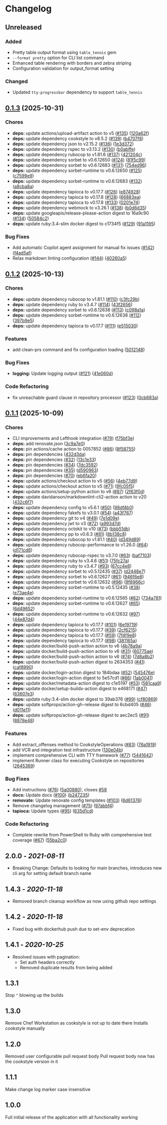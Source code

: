 # Changelog

## Unreleased

### Added

* Pretty table output format using `table_tennis` gem
* `--format pretty` option for CLI list command
* Enhanced table rendering with borders and zebra striping
* Configuration validation for output_format setting

### Changed

* Updated `tty-progressbar` dependency to support `table_tennis`

## [0.1.3](https://github.com/damacus/github-cookstyle-runner/compare/github-cookstyle-runner/v0.1.2...github-cookstyle-runner/v0.1.3) (2025-10-31)


### Chores

* **deps:** update actions/upload-artifact action to v5 ([#135](https://github.com/damacus/github-cookstyle-runner/issues/135)) ([120a62f](https://github.com/damacus/github-cookstyle-runner/commit/120a62f6fff5f747d036c3e0cd769e94ec7cf1e4))
* **deps:** update dependency cookstyle to v8.5.2 ([#139](https://github.com/damacus/github-cookstyle-runner/issues/139)) ([b4707f8](https://github.com/damacus/github-cookstyle-runner/commit/b4707f81ca889158d435389e20297083dd0f514c))
* **deps:** update dependency json to v2.15.2 ([#136](https://github.com/damacus/github-cookstyle-runner/issues/136)) ([1e3d372](https://github.com/damacus/github-cookstyle-runner/commit/1e3d372f7020039e900dab0c1ebef456424611e5))
* **deps:** update dependency rspec to v3.13.2 ([#130](https://github.com/damacus/github-cookstyle-runner/issues/130)) ([b0abffe](https://github.com/damacus/github-cookstyle-runner/commit/b0abffe50af308f7a26abf737ff82205471abdc2))
* **deps:** update dependency rubocop to v1.81.6 ([#137](https://github.com/damacus/github-cookstyle-runner/issues/137)) ([421204c](https://github.com/damacus/github-cookstyle-runner/commit/421204c8426a5a4ad5fdeca8a3dc1f13676edc23))
* **deps:** update dependency sorbet to v0.6.12650 ([#124](https://github.com/damacus/github-cookstyle-runner/issues/124)) ([81f5c99](https://github.com/damacus/github-cookstyle-runner/commit/81f5c99260267912aadbee94c23f11c78d31e13b))
* **deps:** update dependency sorbet to v0.6.12683 ([#131](https://github.com/damacus/github-cookstyle-runner/issues/131)) ([754ed96](https://github.com/damacus/github-cookstyle-runner/commit/754ed96e1a0da764848e46cea76c1c3dc345159b))
* **deps:** update dependency sorbet-runtime to v0.6.12650 ([#125](https://github.com/damacus/github-cookstyle-runner/issues/125)) ([c7599e9](https://github.com/damacus/github-cookstyle-runner/commit/c7599e92df3d0798aa945e98ae2e1acdcbc695f9))
* **deps:** update dependency sorbet-runtime to v0.6.12683 ([#132](https://github.com/damacus/github-cookstyle-runner/issues/132)) ([a8cba8a](https://github.com/damacus/github-cookstyle-runner/commit/a8cba8a1b5cd3dfc7338cd6e6693bcdcbbbcd946))
* **deps:** update dependency tapioca to v0.17.7 ([#126](https://github.com/damacus/github-cookstyle-runner/issues/126)) ([e874928](https://github.com/damacus/github-cookstyle-runner/commit/e87492868214043f315dac2b597c2b1b4ca816bc))
* **deps:** update dependency tapioca to v0.17.8 ([#128](https://github.com/damacus/github-cookstyle-runner/issues/128)) ([66883ea](https://github.com/damacus/github-cookstyle-runner/commit/66883eaee93c2d551f3c0bda77a99762192256bb))
* **deps:** update dependency tapioca to v0.17.8 ([#133](https://github.com/damacus/github-cookstyle-runner/issues/133)) ([0201e74](https://github.com/damacus/github-cookstyle-runner/commit/0201e743feabafba987db42a28e68af7c09f3dd1))
* **deps:** update dependency webmock to v3.26.1 ([#138](https://github.com/damacus/github-cookstyle-runner/issues/138)) ([b0d6d35](https://github.com/damacus/github-cookstyle-runner/commit/b0d6d3527a3e994d49e8e4be3fd76e3130eeb460))
* **deps:** update googleapis/release-please-action digest to 16a9c90 ([#134](https://github.com/damacus/github-cookstyle-runner/issues/134)) ([50584c2](https://github.com/damacus/github-cookstyle-runner/commit/50584c224e58d2e1db6a3657708705f20caa81b5))
* **deps:** update ruby:3.4-slim docker digest to c1734f5 ([#129](https://github.com/damacus/github-cookstyle-runner/issues/129)) ([91a1195](https://github.com/damacus/github-cookstyle-runner/commit/91a119575ec032dfb6422f407f33478e3cf30dfa))


### Bug Fixes

* Add automatic Copilot agent assignment for manual fix issues ([#142](https://github.com/damacus/github-cookstyle-runner/issues/142)) ([f4ad5af](https://github.com/damacus/github-cookstyle-runner/commit/f4ad5afb32fb2e1151a5049b9976bb2997766e89))
* Relax markdown linting configuration ([#144](https://github.com/damacus/github-cookstyle-runner/issues/144)) ([40260a5](https://github.com/damacus/github-cookstyle-runner/commit/40260a57509d4def323ae71f2abc095c37d0658c))

## [0.1.2](https://github.com/damacus/github-cookstyle-runner/compare/github-cookstyle-runner/v0.1.1...github-cookstyle-runner/v0.1.2) (2025-10-13)


### Chores

* **deps:** update dependency rubocop to v1.81.1 ([#110](https://github.com/damacus/github-cookstyle-runner/issues/110)) ([c3fc29b](https://github.com/damacus/github-cookstyle-runner/commit/c3fc29b786865c9771e515b4485b1048bc03abbc))
* **deps:** update dependency ruby to v3.4.7 ([#114](https://github.com/damacus/github-cookstyle-runner/issues/114)) ([43f2656](https://github.com/damacus/github-cookstyle-runner/commit/43f26565e4e658e5dbdf605ef523a3d800a4e438))
* **deps:** update dependency sorbet to v0.6.12638 ([#113](https://github.com/damacus/github-cookstyle-runner/issues/113)) ([c098a1a](https://github.com/damacus/github-cookstyle-runner/commit/c098a1a909a97a29bbead80ed06f7ea01fe408fc))
* **deps:** update dependency sorbet-runtime to v0.6.12638 ([#112](https://github.com/damacus/github-cookstyle-runner/issues/112)) ([397b9e5](https://github.com/damacus/github-cookstyle-runner/commit/397b9e5f3eff5f9639f1cf2025dbf93bc51b9403))
* **deps:** update dependency tapioca to v0.17.7 ([#111](https://github.com/damacus/github-cookstyle-runner/issues/111)) ([e515030](https://github.com/damacus/github-cookstyle-runner/commit/e515030eafacb2feb3c74698c9d0bd495196727b))


### Features

* add clean-prs command and fix configuration loading ([5012148](https://github.com/damacus/github-cookstyle-runner/commit/5012148cbb4c79b69091de8e64bfba0ad5ff304b))


### Bug Fixes

* **logging:** Update logging output ([#121](https://github.com/damacus/github-cookstyle-runner/issues/121)) ([41e060d](https://github.com/damacus/github-cookstyle-runner/commit/41e060d91fec3a940aab0fdb684c05b3e931c07e))


### Code Refactoring

* fix unreachable guard clause in repository processor ([#123](https://github.com/damacus/github-cookstyle-runner/issues/123)) ([0cb683a](https://github.com/damacus/github-cookstyle-runner/commit/0cb683a7bfc5a1c84201d6fb2f1b8b7b778d476b))

## [0.1.1](https://github.com/damacus/github-cookstyle-runner/compare/github-cookstyle-runner-v0.1.0...github-cookstyle-runner/v0.1.1) (2025-10-09)

### Chores

* CLI improvements and Lefthook integration ([#79](https://github.com/damacus/github-cookstyle-runner/issues/79)) ([f75bf3e](https://github.com/damacus/github-cookstyle-runner/commit/f75bf3edc674701a3c1d909d7b44d84d003c785a))
* **deps:** add renovate.json ([3c9a7e0](https://github.com/damacus/github-cookstyle-runner/commit/3c9a7e03b999ac0489fba626542d7331e39d2e5c))
* **deps:** pin actions/cache action to 0057852 ([#86](https://github.com/damacus/github-cookstyle-runner/issues/86)) ([8f58755](https://github.com/damacus/github-cookstyle-runner/commit/8f5875552c28f6ee5a0cfc1b5436ab805db2e743))
* **deps:** pin dependencies ([432d3da](https://github.com/damacus/github-cookstyle-runner/commit/432d3da23d6c8efc5ed4707d10e59e24a60bf894))
* **deps:** pin dependencies ([#32](https://github.com/damacus/github-cookstyle-runner/issues/32)) ([13c1e33](https://github.com/damacus/github-cookstyle-runner/commit/13c1e336018a06808dbefc94a31257166e8cc7fb))
* **deps:** pin dependencies ([#34](https://github.com/damacus/github-cookstyle-runner/issues/34)) ([7dc3592](https://github.com/damacus/github-cookstyle-runner/commit/7dc359238cf203addb745e9136d1bf00e19cc16d))
* **deps:** pin dependencies ([#35](https://github.com/damacus/github-cookstyle-runner/issues/35)) ([d590963](https://github.com/damacus/github-cookstyle-runner/commit/d590963c9341bc17854ac0a43cb8e613050c2bba))
* **deps:** pin dependencies ([#70](https://github.com/damacus/github-cookstyle-runner/issues/70)) ([eb6fa20](https://github.com/damacus/github-cookstyle-runner/commit/eb6fa2068f4b3e28ea8771f78af816f0175be9f1))
* **deps:** update actions/checkout action to v5 ([#56](https://github.com/damacus/github-cookstyle-runner/issues/56)) ([4eb77d9](https://github.com/damacus/github-cookstyle-runner/commit/4eb77d90fda9d91925e785a80857ac91faaa33b7))
* **deps:** update actions/checkout action to v5 ([#71](https://github.com/damacus/github-cookstyle-runner/issues/71)) ([9fc05f5](https://github.com/damacus/github-cookstyle-runner/commit/9fc05f5bd060e4af14946673072f8e1a36f5bc9e))
* **deps:** update actions/setup-python action to v6 ([#87](https://github.com/damacus/github-cookstyle-runner/issues/87)) ([2f63f0d](https://github.com/damacus/github-cookstyle-runner/commit/2f63f0d0afe6131ee356371ee7f2e9996f8b609a))
* **deps:** update davidanson/markdownlint-cli2-action action to v20 ([432c6f7](https://github.com/damacus/github-cookstyle-runner/commit/432c6f709e46381b51b3ab38751a3646ccfc5b2c))
* **deps:** update dependency config to v5.6.1 ([#50](https://github.com/damacus/github-cookstyle-runner/issues/50)) ([98df4b0](https://github.com/damacus/github-cookstyle-runner/commit/98df4b06b2e2d810edcd59075ec763c6082db7b9))
* **deps:** update dependency fakefs to v3.0.1 ([#54](https://github.com/damacus/github-cookstyle-runner/issues/54)) ([a43f767](https://github.com/damacus/github-cookstyle-runner/commit/a43f7675e669c6d93941ca0c4a78712cdaadcf78))
* **deps:** update dependency git to v4 ([#49](https://github.com/damacus/github-cookstyle-runner/issues/49)) ([7e1d09e](https://github.com/damacus/github-cookstyle-runner/commit/7e1d09e14cc65586200e2e566652dd08e5de2290))
* **deps:** update dependency jwt to v3 ([#72](https://github.com/damacus/github-cookstyle-runner/issues/72)) ([a993d7d](https://github.com/damacus/github-cookstyle-runner/commit/a993d7df91e04b7dffad4a6cf9cc50f63331ca47))
* **deps:** update dependency octokit to v10 ([#73](https://github.com/damacus/github-cookstyle-runner/issues/73)) ([bbb51db](https://github.com/damacus/github-cookstyle-runner/commit/bbb51dbebc64dc8d5b4397f03bfaa368b06686f9))
* **deps:** update dependency pp to v0.6.3 ([#81](https://github.com/damacus/github-cookstyle-runner/issues/81)) ([8b138c8](https://github.com/damacus/github-cookstyle-runner/commit/8b138c85c39c104be4ed255551d6c7a27e786a9d))
* **deps:** update dependency rubocop to v1.81.1 ([#40](https://github.com/damacus/github-cookstyle-runner/issues/40)) ([d349d89](https://github.com/damacus/github-cookstyle-runner/commit/d349d89574f0e85f971505bab8649df9e5d783e6))
* **deps:** update dependency rubocop-performance to v1.26.0 ([#64](https://github.com/damacus/github-cookstyle-runner/issues/64)) ([d171cd8](https://github.com/damacus/github-cookstyle-runner/commit/d171cd837071f504c50cfd37bc25f7c10d975e48))
* **deps:** update dependency rubocop-rspec to v3.7.0 ([#63](https://github.com/damacus/github-cookstyle-runner/issues/63)) ([baf7103](https://github.com/damacus/github-cookstyle-runner/commit/baf71038d54adebd390e9d38acafbf72d625f65d))
* **deps:** update dependency ruby to v3.4.6 ([#51](https://github.com/damacus/github-cookstyle-runner/issues/51)) ([75fc27a](https://github.com/damacus/github-cookstyle-runner/commit/75fc27a2fd823e3800429f603dafc741744f1de1))
* **deps:** update dependency ruby to v3.4.7 ([#93](https://github.com/damacus/github-cookstyle-runner/issues/93)) ([67cc4e8](https://github.com/damacus/github-cookstyle-runner/commit/67cc4e8d79f0e6333cc0a04fd07a90dc4e9e0689))
* **deps:** update dependency sorbet to v0.5.12435 ([#37](https://github.com/damacus/github-cookstyle-runner/issues/37)) ([d2448e7](https://github.com/damacus/github-cookstyle-runner/commit/d2448e7c982894ce0c38c0a1b24146cef3c7da3a))
* **deps:** update dependency sorbet to v0.6.12627 ([#61](https://github.com/damacus/github-cookstyle-runner/issues/61)) ([946f6e8](https://github.com/damacus/github-cookstyle-runner/commit/946f6e876542eda0f796f0de59d6a9cd3a3e9331))
* **deps:** update dependency sorbet to v0.6.12632 ([#96](https://github.com/damacus/github-cookstyle-runner/issues/96)) ([9f8966c](https://github.com/damacus/github-cookstyle-runner/commit/9f8966c4b69259d5f1bbea84e01d8a1094eaa735))
* **deps:** update dependency sorbet-runtime to v0.5.12435 ([#38](https://github.com/damacus/github-cookstyle-runner/issues/38)) ([e73ae4e](https://github.com/damacus/github-cookstyle-runner/commit/e73ae4e458474c6f74f95288485c77a3b23693d7))
* **deps:** update dependency sorbet-runtime to v0.6.12565 ([#62](https://github.com/damacus/github-cookstyle-runner/issues/62)) ([734a781](https://github.com/damacus/github-cookstyle-runner/commit/734a781303551a6a3430415628ec183f00f254a3))
* **deps:** update dependency sorbet-runtime to v0.6.12627 ([#65](https://github.com/damacus/github-cookstyle-runner/issues/65)) ([6d49652](https://github.com/damacus/github-cookstyle-runner/commit/6d49652ac62121dcfeebd93a4bbd5f17cf393861))
* **deps:** update dependency sorbet-runtime to v0.6.12632 ([#97](https://github.com/damacus/github-cookstyle-runner/issues/97)) ([44e87d4](https://github.com/damacus/github-cookstyle-runner/commit/44e87d48ec3df53f337c6f026fe287d2c9e3c9b3))
* **deps:** update dependency tapioca to v0.17.7 ([#101](https://github.com/damacus/github-cookstyle-runner/issues/101)) ([6e19719](https://github.com/damacus/github-cookstyle-runner/commit/6e19719c9e61a4855d63d234a885a4734b6444d0))
* **deps:** update dependency tapioca to v0.17.7 ([#39](https://github.com/damacus/github-cookstyle-runner/issues/39)) ([2cf6215](https://github.com/damacus/github-cookstyle-runner/commit/2cf6215c9604a025d40571346f2cd54fc3ae99b3))
* **deps:** update dependency tapioca to v0.17.7 ([#59](https://github.com/damacus/github-cookstyle-runner/issues/59)) ([7f4f9e8](https://github.com/damacus/github-cookstyle-runner/commit/7f4f9e8a3898d66a7cbdf7120e796161d4e1500e))
* **deps:** update dependency tapioca to v0.17.7 ([#98](https://github.com/damacus/github-cookstyle-runner/issues/98)) ([381165a](https://github.com/damacus/github-cookstyle-runner/commit/381165a173abc4257e1e000dfee88bf1bfdd6428))
* **deps:** update docker/build-push-action action to v6 ([4b78a9a](https://github.com/damacus/github-cookstyle-runner/commit/4b78a9af1f69e7f2550f6ba946139414114b6e0f))
* **deps:** update docker/build-push-action action to v6 ([#31](https://github.com/damacus/github-cookstyle-runner/issues/31)) ([60775ae](https://github.com/damacus/github-cookstyle-runner/commit/60775aedda7a513d95388134526213235f5b976c))
* **deps:** update docker/build-push-action action to v6 ([#74](https://github.com/damacus/github-cookstyle-runner/issues/74)) ([7d8a8b2](https://github.com/damacus/github-cookstyle-runner/commit/7d8a8b2af2c4a2e356d1303508eb1f1eb5ca2627))
* **deps:** update docker/build-push-action digest to 2634353 ([#41](https://github.com/damacus/github-cookstyle-runner/issues/41)) ([caf8990](https://github.com/damacus/github-cookstyle-runner/commit/caf899008a520551b3fa97c561248c3fd68bd5af))
* **deps:** update docker/login-action digest to 184bdaa ([#52](https://github.com/damacus/github-cookstyle-runner/issues/52)) ([545476e](https://github.com/damacus/github-cookstyle-runner/commit/545476e253d8ac4f39a29438ad82cd01e9beab92))
* **deps:** update docker/login-action digest to 5e57cd1 ([#66](https://github.com/damacus/github-cookstyle-runner/issues/66)) ([1ab0041](https://github.com/damacus/github-cookstyle-runner/commit/1ab0041e261ed3a924f2fdd4d98c0f5f3eabcc11))
* **deps:** update docker/metadata-action digest to c1e5197 ([#53](https://github.com/damacus/github-cookstyle-runner/issues/53)) ([581caa9](https://github.com/damacus/github-cookstyle-runner/commit/581caa9fd0614c3d667d165f5b7f26b9e4d1c4d7))
* **deps:** update docker/setup-buildx-action digest to e468171 ([#47](https://github.com/damacus/github-cookstyle-runner/issues/47)) ([63607e3](https://github.com/damacus/github-cookstyle-runner/commit/63607e345c91169db069f4d9aaa29a83eec8abd1))
* **deps:** update ruby:3.4-slim docker digest to 39ab376 ([#99](https://github.com/damacus/github-cookstyle-runner/issues/99)) ([cf80869](https://github.com/damacus/github-cookstyle-runner/commit/cf80869712c8f301dd02fd73b401e0270e7a0cd8))
* **deps:** update softprops/action-gh-release digest to 6cbd405 ([#46](https://github.com/damacus/github-cookstyle-runner/issues/46)) ([d011e11](https://github.com/damacus/github-cookstyle-runner/commit/d011e11aeff8ab351956d109089cb818f65371dd))
* **deps:** update softprops/action-gh-release digest to aec2ec5 ([#91](https://github.com/damacus/github-cookstyle-runner/issues/91)) ([8878e48](https://github.com/damacus/github-cookstyle-runner/commit/8878e48e7d2a65e5c430ca06a3811d321090b0d8))

### Features

* Add extract_offenses method to CookstyleOperations ([#83](https://github.com/damacus/github-cookstyle-runner/issues/83)) ([76a1919](https://github.com/damacus/github-cookstyle-runner/commit/76a191933675b3536496cd01a4e0a6439b377488))
* add VCR and integration test infrastructure ([130e04b](https://github.com/damacus/github-cookstyle-runner/commit/130e04be650ee83191811a4b36fc46325031bf0a))
* implement comprehensive CLI with TTY framework ([#77](https://github.com/damacus/github-cookstyle-runner/issues/77)) ([5441642](https://github.com/damacus/github-cookstyle-runner/commit/5441642e898b412eb7e87b77a111715975d18cd8))
* implement Runner class for executing Cookstyle on repositories ([2645369](https://github.com/damacus/github-cookstyle-runner/commit/2645369f70853d0d5b2fb9c379767cd48f5e4b03))

### Bug Fixes

* Add instructions ([#76](https://github.com/damacus/github-cookstyle-runner/issues/76)) ([5a00880](https://github.com/damacus/github-cookstyle-runner/commit/5a00880644a3268f894152e439877a35218e4d68)), closes [#58](https://github.com/damacus/github-cookstyle-runner/issues/58)
* **docs:** Update docs ([#100](https://github.com/damacus/github-cookstyle-runner/issues/100)) ([b247235](https://github.com/damacus/github-cookstyle-runner/commit/b247235519a04908b77affdfcdb8d4c2ea19c325))
* **removate:** Update renovate config templates ([#103](https://github.com/damacus/github-cookstyle-runner/issues/103)) ([6d61376](https://github.com/damacus/github-cookstyle-runner/commit/6d61376789a7622dc39305206cf0e433d0239366))
* Remove changelog management ([#75](https://github.com/damacus/github-cookstyle-runner/issues/75)) ([97abbf4](https://github.com/damacus/github-cookstyle-runner/commit/97abbf4150d542eef99084243272ea95d8f4897d))
* **tapioca:** Update types ([#95](https://github.com/damacus/github-cookstyle-runner/issues/95)) ([635d1cd](https://github.com/damacus/github-cookstyle-runner/commit/635d1cddbeef62c27563db83521c25bbff599c3b))

### Code Refactoring

* Complete rewrite from PowerShell to Ruby with comprehensive test coverage ([#67](https://github.com/damacus/github-cookstyle-runner/issues/67)) ([55ba2c0](https://github.com/damacus/github-cookstyle-runner/commit/55ba2c00e74274a25ca0012bb52e033e5a30e31e))

## 2.0.0 - *2021-08-11*

* Breaking Change: Defaults to looking for main branches, introduces new cli arg for setting default branch name

## 1.4.3 - *2020-11-18*

* Removed branch cleanup workflow as now using github repo settings

## 1.4.2 - *2020-11-18*

* Fixed bug with dockerhub push due to set-env deprecation

## 1.4.1 - *2020-10-25*

* Resolved issues with pagination:
  * Set auth headers correctly
  * Removed duplicate results from being added

## 1.3.1

Stop `"` blowing up the builds

## 1.3.0

Remove Chef Workstation as cookstyle is not up to date there
Installs cookstyle manually

## 1.2.0

Removed user configurable pull request body
Pull request body now has the cookstyle version in it

## 1.1.1

Make change log marker case insensitive

## 1.0.0

Full initial release of the application with all functionality working
